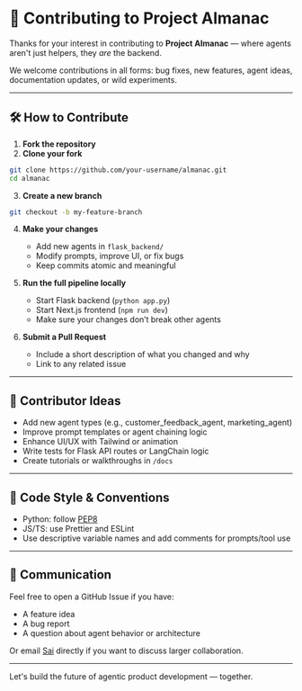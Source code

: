 # 🤝 Contributing to Project Almanac

Thanks for your interest in contributing to **Project Almanac** — where agents aren't just helpers, they *are* the backend.

We welcome contributions in all forms: bug fixes, new features, agent ideas, documentation updates, or wild experiments.

---

## 🛠 How to Contribute

1. **Fork the repository**
2. **Clone your fork**

```bash
git clone https://github.com/your-username/almanac.git
cd almanac
```

3. **Create a new branch**

```bash
git checkout -b my-feature-branch
```

4. **Make your changes**
   - Add new agents in `flask_backend/`
   - Modify prompts, improve UI, or fix bugs
   - Keep commits atomic and meaningful

5. **Run the full pipeline locally**
   - Start Flask backend (`python app.py`)
   - Start Next.js frontend (`npm run dev`)
   - Make sure your changes don’t break other agents

6. **Submit a Pull Request**
   - Include a short description of what you changed and why
   - Link to any related issue

---

## 🌟 Contributor Ideas

- Add new agent types (e.g., customer_feedback_agent, marketing_agent)
- Improve prompt templates or agent chaining logic
- Enhance UI/UX with Tailwind or animation
- Write tests for Flask API routes or LangChain logic
- Create tutorials or walkthroughs in `/docs`

---

## 📄 Code Style & Conventions

- Python: follow [PEP8](https://peps.python.org/pep-0008/)
- JS/TS: use Prettier and ESLint
- Use descriptive variable names and add comments for prompts/tool use

---

## 🧠 Communication

Feel free to open a GitHub Issue if you have:
- A feature idea
- A bug report
- A question about agent behavior or architecture

Or email [Sai](mailto:saicharantej99@gmail.com) directly if you want to discuss larger collaboration.

---

Let's build the future of agentic product development — together.
